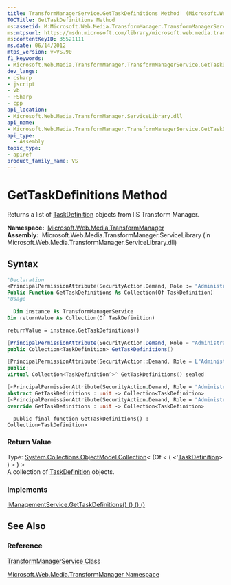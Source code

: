 ```yaml
---
title: TransformManagerService.GetTaskDefinitions Method  (Microsoft.Web.Media.TransformManager)
TOCTitle: GetTaskDefinitions Method
ms:assetid: M:Microsoft.Web.Media.TransformManager.TransformManagerService.GetTaskDefinitions
ms:mtpsurl: https://msdn.microsoft.com/library/microsoft.web.media.transformmanager.transformmanagerservice.gettaskdefinitions(v=VS.90)
ms:contentKeyID: 35521111
ms.date: 06/14/2012
mtps_version: v=VS.90
f1_keywords:
- Microsoft.Web.Media.TransformManager.TransformManagerService.GetTaskDefinitions
dev_langs:
- csharp
- jscript
- vb
- FSharp
- cpp
api_location:
- Microsoft.Web.Media.TransformManager.ServiceLibrary.dll
api_name:
- Microsoft.Web.Media.TransformManager.TransformManagerService.GetTaskDefinitions
api_type:
  - Assembly
topic_type:
- apiref
product_family_name: VS
---
```


# GetTaskDefinitions Method

Returns a list of [TaskDefinition](taskdefinition-class-microsoft-web-media-transformmanager.md) objects from IIS Transform Manager.

**Namespace:**  [Microsoft.Web.Media.TransformManager](microsoft-web-media-transformmanager-namespace.md)  
**Assembly:**  Microsoft.Web.Media.TransformManager.ServiceLibrary (in Microsoft.Web.Media.TransformManager.ServiceLibrary.dll)

## Syntax

```vb
'Declaration
<PrincipalPermissionAttribute(SecurityAction.Demand, Role := "Administrators")> _
Public Function GetTaskDefinitions As Collection(Of TaskDefinition)
'Usage

  Dim instance As TransformManagerService
Dim returnValue As Collection(Of TaskDefinition)

returnValue = instance.GetTaskDefinitions()
```

```csharp
[PrincipalPermissionAttribute(SecurityAction.Demand, Role = "Administrators")]
public Collection<TaskDefinition> GetTaskDefinitions()
```

```cpp
[PrincipalPermissionAttribute(SecurityAction::Demand, Role = L"Administrators")]
public:
virtual Collection<TaskDefinition^>^ GetTaskDefinitions() sealed
```

``` fsharp
[<PrincipalPermissionAttribute(SecurityAction.Demand, Role = "Administrators")>]
abstract GetTaskDefinitions : unit -> Collection<TaskDefinition> 
[<PrincipalPermissionAttribute(SecurityAction.Demand, Role = "Administrators")>]
override GetTaskDefinitions : unit -> Collection<TaskDefinition> 
```

```jscript
  public final function GetTaskDefinitions() : Collection<TaskDefinition>
```

### Return Value

Type: [System.Collections.ObjectModel.Collection](https://msdn.microsoft.com/library/ms132397)\< (Of \< ( \<'[TaskDefinition](taskdefinition-class-microsoft-web-media-transformmanager.md)\> ) \> ) \>  
A collection of [TaskDefinition](taskdefinition-class-microsoft-web-media-transformmanager.md) objects.  

### Implements

[IManagementService.GetTaskDefinitions() () () ()](imanagementservice-gettaskdefinitions-method-microsoft-web-media-transformmanager.md)  

## See Also

### Reference

[TransformManagerService Class](transformmanagerservice-class-microsoft-web-media-transformmanager.md)

[Microsoft.Web.Media.TransformManager Namespace](microsoft-web-media-transformmanager-namespace.md)

